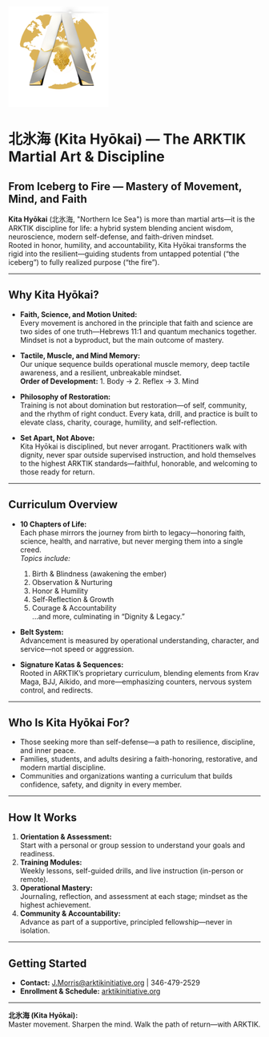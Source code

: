<img src="../../assets/ARKTIK%20Logo.png" alt="ARKTIK Logo" width="200">

# 北氷海 (Kita Hyōkai) — The ARKTIK Martial Art & Discipline

## From Iceberg to Fire — Mastery of Movement, Mind, and Faith

**Kita Hyōkai** (北氷海, "Northern Ice Sea") is more than martial arts—it is the ARKTIK discipline for life: a hybrid system blending ancient wisdom, neuroscience, modern self-defense, and faith-driven mindset.  
Rooted in honor, humility, and accountability, Kita Hyōkai transforms the rigid into the resilient—guiding students from untapped potential (“the iceberg”) to fully realized purpose (“the fire”).

---

## Why Kita Hyōkai?

- **Faith, Science, and Motion United:**  
  Every movement is anchored in the principle that faith and science are two sides of one truth—Hebrews 11:1 and quantum mechanics together. Mindset is not a byproduct, but the main outcome of mastery.

- **Tactile, Muscle, and Mind Memory:**  
  Our unique sequence builds operational muscle memory, deep tactile awareness, and a resilient, unbreakable mindset.  
  **Order of Development:** 1. Body → 2. Reflex → 3. Mind

- **Philosophy of Restoration:**  
  Training is not about domination but restoration—of self, community, and the rhythm of right conduct. Every kata, drill, and practice is built to elevate class, charity, courage, humility, and self-reflection.

- **Set Apart, Not Above:**  
  Kita Hyōkai is disciplined, but never arrogant. Practitioners walk with dignity, never spar outside supervised instruction, and hold themselves to the highest ARKTIK standards—faithful, honorable, and welcoming to those ready for return.

---

## Curriculum Overview

- **10 Chapters of Life:**  
  Each phase mirrors the journey from birth to legacy—honoring faith, science, health, and narrative, but never merging them into a single creed.  
  *Topics include:*  
  1. Birth & Blindness (awakening the ember)  
  2. Observation & Nurturing  
  3. Honor & Humility  
  4. Self-Reflection & Growth  
  5. Courage & Accountability  
  ...and more, culminating in “Dignity & Legacy.”

- **Belt System:**  
  Advancement is measured by operational understanding, character, and service—not speed or aggression.

- **Signature Katas & Sequences:**  
  Rooted in ARKTIK’s proprietary curriculum, blending elements from Krav Maga, BJJ, Aikido, and more—emphasizing counters, nervous system control, and redirects.

---

## Who Is Kita Hyōkai For?

- Those seeking more than self-defense—a path to resilience, discipline, and inner peace.
- Families, students, and adults desiring a faith-honoring, restorative, and modern martial discipline.
- Communities and organizations wanting a curriculum that builds confidence, safety, and dignity in every member.

---

## How It Works

1. **Orientation & Assessment:**  
   Start with a personal or group session to understand your goals and readiness.
2. **Training Modules:**  
   Weekly lessons, self-guided drills, and live instruction (in-person or remote).
3. **Operational Mastery:**  
   Journaling, reflection, and assessment at each stage; mindset as the highest achievement.
4. **Community & Accountability:**  
   Advance as part of a supportive, principled fellowship—never in isolation.

---

## Getting Started

- **Contact:** J.Morris@arktikinitiative.org | 346-479-2529  
- **Enrollment & Schedule:** [arktikinitiative.org](https://arktikinitiative.org)

---

**北氷海 (Kita Hyōkai):**  
Master movement. Sharpen the mind. Walk the path of return—with ARKTIK.

